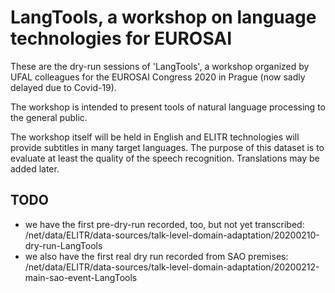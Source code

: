 # LangTools, a workshop on language technologies for EUROSAI

These are the dry-run sessions of 'LangTools', a workshop organized by UFAL
colleagues for the EUROSAI Congress 2020 in Prague (now sadly delayed due to
Covid-19).

The workshop is intended to present tools of natural language processing to the general public.

The workshop itself will be held in English and ELITR technologies will provide subtitles in many target languages. The purpose of this dataset is to evaluate at least the quality of the speech recognition. Translations may be added later.

## TODO

- we have the first pre-dry-run recorded, too, but not yet transcribed:
  /net/data/ELITR/data-sources/talk-level-domain-adaptation/20200210-dry-run-LangTools
- we also have the first real dry run recorded from SAO premises:
  /net/data/ELITR/data-sources/talk-level-domain-adaptation/20200212-main-sao-event-LangTools
